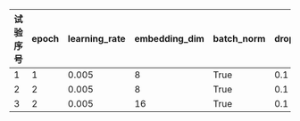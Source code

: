 
| 试验序号 | epoch|learning_rate | embedding_dim | batch_norm | dropout_rate |eval_auc
| ------- | ------- | ------- | ------- | ------- |------- |------- |
| 1 |1| 0.005 |8|True|0.1|0.8113984
| 2 |2| 0.005 |8|True|0.1|0.85092986
| 3 |2| 0.005 |16|True|0.1| 0.8529998





